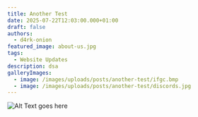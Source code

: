 ```yaml
---
title: Another Test
date: 2025-07-22T12:03:00.000+01:00
draft: false
authors:
  - d4rk-onion
featured_image: about-us.jpg
tags:
  - Website Updates
description: dsa
galleryImages:
  - image: /images/uploads/posts/another-test/ifgc.bmp
  - image: /images/uploads/posts/another-test/discords.jpg
---
```

![Alt Text goes here](/images/uploads/posts/another-test/discords.jpg)
